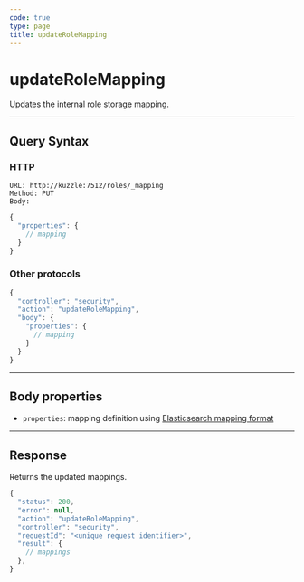```yaml
---
code: true
type: page
title: updateRoleMapping
---
```


# updateRoleMapping



Updates the internal role storage mapping.

---

## Query Syntax

### HTTP

```http
URL: http://kuzzle:7512/roles/_mapping
Method: PUT
Body:
```

```js
{
  "properties": {
    // mapping
  }
}
```

### Other protocols

```js
{
  "controller": "security",
  "action": "updateRoleMapping",
  "body": {
    "properties": {
      // mapping
    }
  }
}
```

---

## Body properties

- `properties`: mapping definition using [Elasticsearch mapping format](https://www.elastic.co/guide/en/elasticsearch/reference/7.3/mapping.html)

---

## Response

Returns the updated mappings.

```js
{
  "status": 200,
  "error": null,
  "action": "updateRoleMapping",
  "controller": "security",
  "requestId": "<unique request identifier>",
  "result": {
    // mappings
  },
}
```
